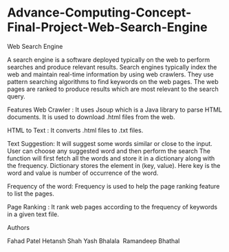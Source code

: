 # Advance-Computing-Concept-Final-Project-Web-Search-Engine

Web Search Engine

A search engine is a software deployed typically on the web to perform searches and produce relevant results. Search engines typically index the web and maintain real-time information by using web crawlers. They use pattern searching algorithms to find keywords on the web pages. The web pages are ranked to produce results which are most relevant to the search query.

Features
Web Crawler : It uses Jsoup which is a Java library to parse HTML documents. It is used to download .html files from the web.

HTML to Text : It converts .html files to .txt files.

Text Suggestion:
It will suggest some words similar or close to the input. User can choose any suggested word and then perform the search
The function will first fetch all the words and store it in a dictionary along with the frequency.
Dictionary stores the element in (key, value). Here key is the word and value is number of occurrence of the word.

Frequency of the word: Frequency is used to help the page ranking feature to list the pages.

Page Ranking : It rank web pages according to the frequency of keywords in a given text file.

Authors

Fahad Patel
Hetansh Shah
Yash Bhalala 
Ramandeep Bhathal

